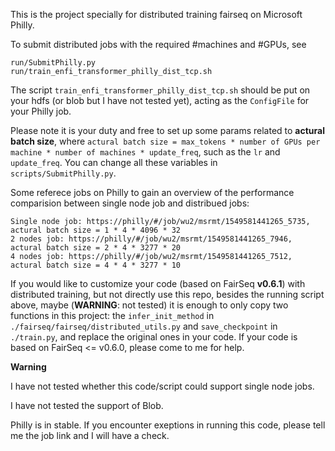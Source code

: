 This is the project specially for distributed training fairseq on Microsoft Philly.

To submit distributed jobs with the required #machines and #GPUs, see 

```
run/SubmitPhilly.py
run/train_enfi_transformer_philly_dist_tcp.sh
```

The script `train_enfi_transformer_philly_dist_tcp.sh` should be put on your hdfs (or blob but I have not tested yet), acting as the `ConfigFile` for your Philly job. 

Please note it is your duty and free to set up some params related to **actural batch size**, where `actural batch size = max_tokens * number of GPUs per machine * number of machines * update_freq`, such as the `lr` and `update_freq`. You can change all these variables in `scripts/SubmitPhilly.py`.

Some referece jobs on Philly to gain an overview of the performance comparision between single node job and distribued jobs:

```
Single node job: https://philly/#/job/wu2/msrmt/1549581441265_5735, actural batch size = 1 * 4 * 4096 * 32
2 nodes job: https://philly/#/job/wu2/msrmt/1549581441265_7946, actural batch size = 2 * 4 * 3277 * 20
4 nodes job: https://philly/#/job/wu2/msrmt/1549581441265_7512, actural batch size = 4 * 4 * 3277 * 10
```

If you would like to customize your code (based on FairSeq **v0.6.1**) with distributed training, but not directly use this repo, besides the running script above, maybe (**WARNING**: not tested) it is enough to only copy two functions in this project: the `infer_init_method` in `./fairseq/fairseq/distributed_utils.py` and `save_checkpoint` in `./train.py`, and replace the original ones in your code. If your code is based on FairSeq <= v0.6.0, please come to me for help.

**Warning**

I have not tested whether this code/script could support single node jobs.

I have not tested the support of Blob.

Philly is in stable. If you encounter exeptions in running this code, please tell me the job link and I will have a check.